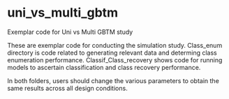 # uni_vs_multi_gbtm
Exemplar code for Uni vs Multi GBTM study

These are exemplar code for conducting the simulation study. Class_enum directory is code related to generating relevant data and determing class enumeration performance. 
Classif_Class_recovery shows code for running models to ascertain classification and class recovery performance. 

In both folders, users should change the various parameters to obtain the same results across all design conditions.

